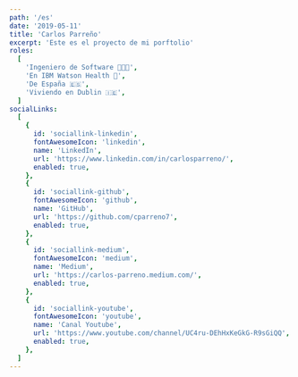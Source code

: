 ```yaml
---
path: '/es'
date: '2019-05-11'
title: 'Carlos Parreño'
excerpt: 'Este es el proyecto de mi porftolio'
roles:
  [
    'Ingeniero de Software 👨🏻‍💻',
    'En IBM Watson Health 💙',
    'De España 🇪🇸',
    'Viviendo en Dublin 🇮🇪',
  ]
socialLinks:
  [
    {
      id: 'sociallink-linkedin',
      fontAwesomeIcon: 'linkedin',
      name: 'LinkedIn',
      url: 'https://www.linkedin.com/in/carlosparreno/',
      enabled: true,
    },
    {
      id: 'sociallink-github',
      fontAwesomeIcon: 'github',
      name: 'GitHub',
      url: 'https://github.com/cparreno7',
      enabled: true,
    },
    {
      id: 'sociallink-medium',
      fontAwesomeIcon: 'medium',
      name: 'Medium',
      url: 'https://carlos-parreno.medium.com/',
      enabled: true,
    },
    {
      id: 'sociallink-youtube',
      fontAwesomeIcon: 'youtube',
      name: 'Canal Youtube',
      url: 'https://www.youtube.com/channel/UC4ru-DEhHxKeGkG-R9sGiQQ',
      enabled: true,
    },
  ]
---
```

